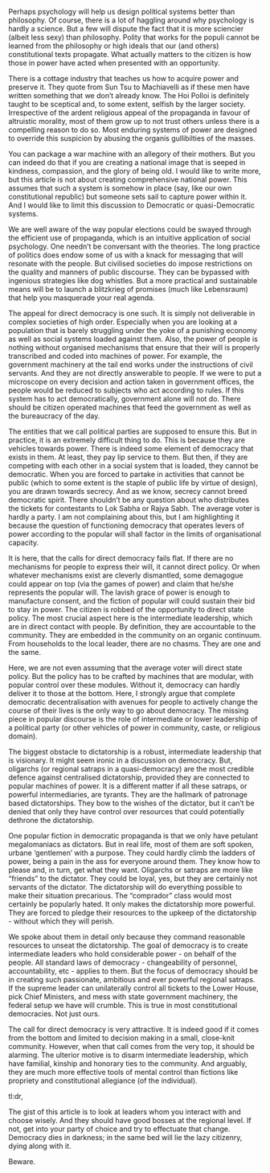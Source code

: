 Perhaps psychology will help us design political systems better than philosophy. Of course, there is a lot of haggling around why psychology is hardly a science. But a few will dispute the fact that it is more sciencier (albeit less sexy) than philosophy. Polity that works for the populi cannot be learned from the philosophy or high ideals that our (and others) constitutional texts propagate. What actually matters to the citizen is how those in power have acted when presented with an opportunity.

There is a cottage industry that teaches us how to acquire power and preserve it. They quote from Sun Tsu to Machiavelli as if these men have written something that we don’t already know. The Hoi Polloi is definitely taught to be sceptical and, to some extent, selfish by the larger society. Irrespective of the ardent religious appeal of the propaganda in favour of altruistic morality, most of them grow up to not trust others unless there is a compelling reason to do so. Most enduring systems of power are designed to override this suspicion by abusing the organis gullibilties of the masses.

You can package a war machine with an allegory of their mothers. But you can indeed do that if you are creating a national image that is seeped in kindness, compassion, and the glory of being old. I would like to write more, but this article is not about creating comprehensive national power. This assumes that such a system is somehow in place (say, like our own constitutional republic) but someone sets sail to capture power within it. And I would like to limit this discussion to Democratic or quasi-Democratic systems.

We are well aware of the way popular elections could be swayed through the efficient use of propaganda, which is an intuitive application of social psychology. One needn’t be conversant with the theories. The long practice of politics does endow some of us with a knack for messaging that will resonate with the people. But civilised societies do impose restrictions on the quality and manners of public discourse. They can be bypassed with ingenious strategies like dog whistles. But a more practical and sustainable means will be to launch a blitzkrieg of promises (much like Lebensraum) that help you masquerade your real agenda.

The appeal for direct democracy is one such. It is simply not deliverable in complex societies of high order. Especially when you are looking at a population that is barely struggling under the yoke of a punishing economy as well as social systems loaded against them. Also, the power of people is nothing without organised mechanisms that ensure that their will is properly transcribed and coded into machines of power. For example, the government machinery at the tail end works under the instructions of civil servants. And they are not directly answerable to people. If we were to put a microscope on every decision and action taken in government offices, the people would be reduced to subjects who act according to rules. If this system has to act democratically, government alone will not do. There should be citizen operated machines that feed the government as well as the bureaucracy of the day.

The entities that we call political parties are supposed to ensure this. But in practice, it is an extremely difficult thing to do. This is because they are vehicles towards power. There is indeed some element of democracy that exists in them. At least, they pay lip service to them. But then, if they are competing with each other in a social system that is loaded, they cannot be democratic. When you are forced to partake in activities that cannot be public (which to some extent is the staple of public life by virtue of design), you are drawn towards secrecy. And as we know, secrecy cannot breed democratic spirit. There shouldn’t be any question about who distributes the tickets for contestants to Lok Sabha or Rajya Sabh. The average voter is hardly a party. I am not complaining about this, but I am highlighting it because the question of functioning democracy that operates levers of power according to the popular will shall factor in the limits of organisational capacity.

It is here, that the calls for direct democracy fails flat. If there are no mechanisms for people to express their will, it cannot direct policy. Or when whatever mechanisms exist are cleverly dismantled, some demagogue could appear on top (via the games of power) and claim that he/she represents the popular will. The lavish grace of power is enough to manufacture consent, and the fiction of popular will could sustain their bid to stay in power. The citizen is robbed of the opportunity to direct state policy. The most crucial aspect here is the intermediate leadership, which are in direct contact with people. By definition, they are accountable to the community. They are embedded in the community on an organic continuum. From households to the local leader, there are no chasms. They are one and the same.

Here, we are not even assuming that the average voter will direct state policy. But the policy has to be crafted by machines that are modular, with popular control over these modules. Without it, democracy can hardly deliver it to those at the bottom. Here, I strongly argue that complete democratic decentralisation with avenues for people to actively change the course of their lives is the only way to go about democracy. The missing piece in popular discourse is the role of intermediate or lower leadership of a political party (or other vehicles of power in community, caste, or religious domain). 

The biggest obstacle to dictatorship is a robust, intermediate leadership that is visionary. It might seem ironic in a discussion on democracy. But, oligarchs (or regional satraps in a quasi-democracy) are the most credible defence against centralised dictatorship, provided they are connected to popular machines of power. It is a different matter if all these satraps, or powerful intermediaries, are tyrants. They are the hallmark of patronage based dictatorships. They bow to the wishes of the dictator, but it can’t be denied that only they have control over resources that could potentially dethrone the dictatorship.

One popular fiction in democratic propaganda is that we only have petulant megalomaniacs as dictators. But in real life, most of them are soft spoken, urbane ‘gentlemen’ with a purpose. They could hardly climb the ladders of power, being a pain in the ass for everyone around them. They know how to please and, in turn, get what they want. Oligarchs or satraps are more like “friends” to the dictator. They could be loyal, yes, but they are certainly not servants of the dictator. The dictatorship will do everything possible to make their situation precarious. The “comprador” class would most certainly be popularly hated. It only makes the dictatorship more powerful. They are forced to pledge their resources to the upkeep of the dictatorship - without which they will perish.

We spoke about them in detail only because they command reasonable resources to unseat the dictatorship. The goal of democracy is to create intermediate leaders who hold considerable power - on behalf of the people. All standard laws of democracy - changeability of personnel, accountability, etc - applies to them. But the focus of democracy should be in creating such passionate, ambitious and ever powerful regional satraps. If the supreme leader can unilaterally control all tickets to the Lower House, pick Chief Ministers, and mess with state government machinery, the federal setup we have will crumble. This is true in most constitutional democracies. Not just ours.

The call for direct democracy is very attractive. It is indeed good if it comes from the bottom and limited to decision making in a small, close-knit community. However, when that call comes from the very top, it should be alarming. The ulterior motive is to disarm intermediate leadership, which have familial, kinship and honorary ties to the community. And arguably, they are much more effective tools of mental control than fictions like propriety and constitutional allegiance (of the individual).

tl:dr,

The gist of this article is to look at leaders whom you interact with and choose wisely. And they should have good bosses at the regional level. If not, get into your party of choice and try to effectuate that change. Democracy dies in darkness; in the same bed will lie the lazy citizenry, dying along with it. 

Beware. 


